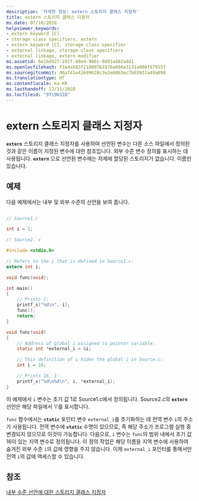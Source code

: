 ```yaml
---
description: '자세한 정보: extern 스토리지 클래스 지정자'
title: extern 스토리지 클래스 지정자
ms.date: 07/10/2018
helpviewer_keywords:
- extern keyword [C]
- storage class specifiers, extern
- extern keyword [C], storage class specifier
- external linkage, storage-class specifiers
- external linkage, extern modifier
ms.assetid: 6e16d927-291f-49e4-986c-9d91a482a441
ms.openlocfilehash: f3a4a583f21809761878a060a3131a000f57915f
ms.sourcegitcommit: d6af41e42699628c3e2e6063ec7b03931a49a098
ms.translationtype: HT
ms.contentlocale: ko-KR
ms.lasthandoff: 12/11/2020
ms.locfileid: "97196310"
---
```

# <a name="extern-storage-class-specifier"></a>extern 스토리지 클래스 지정자

**`extern`** 스토리지 클래스 지정자를 사용하여 선언된 변수는 다른 소스 파일에서 정의된 것과 같은 이름이 지정된 변수에 대한 참조입니다. 외부 수준 변수 정의를 표시하는 데 사용됩니다. **`extern`** 으로 선언된 변수에는 자체에 할당된 스토리지가 없습니다. 이름만 있습니다.

## <a name="example"></a>예제

다음 예제에서는 내부 및 외부 수준의 선언을 보여 줍니다.

```c

// Source1.c

int i = 1;

// Source2. c

#include <stdio.h>

// Refers to the i that is defined in Source1.c:
extern int i;

void func(void);

int main()
{
    // Prints 1:
    printf_s("%d\n", i);
    func();
    return;
}

void func(void)
{
    // Address of global i assigned to pointer variable:
    static int *external_i = &i;

    // This definition of i hides the global i in Source.c:
    int i = 16;

    // Prints 16, 1:
    printf_s("%d\n%d\n", i, *external_i);
}
```

이 예제에서 `i` 변수는 초기 값 1로 Source1.c에서 정의됩니다. Source2.c의 **`extern`** 선언은 해당 파일에서 'i'를 표시합니다.

`func` 함수에서는 **`static`** 포인터 변수 `external_i`를 초기화하는 데 전역 변수 `i`의 주소가 사용됩니다. 전역 변수에 **`static`** 수명이 있으므로, 즉 해당 주소가 프로그램 실행 중 변경되지 않으므로 이것이 가능합니다. 다음으로, `i` 변수는 `func`의 범위 내에서 초기 값 16이 있는 지역 변수로 정의됩니다. 이 정의 작업은 해당 이름을 지역 변수에 사용하여 숨겨진 외부 수준 `i`의 값에 영향을 주지 않습니다. 이제 `external_i` 포인터를 통해서만 전역 `i`의 값에 액세스할 수 있습니다.

## <a name="see-also"></a>참조

[내부 수준 선언에 대한 스토리지 클래스 지정자](../c-language/storage-class-specifiers-for-internal-level-declarations.md)
